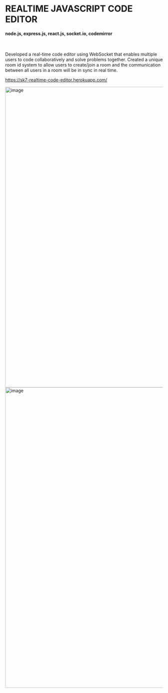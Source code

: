 # REALTIME JAVASCRIPT CODE EDITOR
#### node.js, express.js, react.js, socket.io, codemirror

<br/>

Developed a real-time code editor using WebSocket that enables multiple users to code collaboratively and solve problems together.
Created a unique room id system to allow users to create/join a room and the communication between all users in a room will be in sync in real time.

https://sk7-realtime-code-editor.herokuapp.com/

<img width="960" alt="image" src="https://github.com/shubham-skr/realtime-code-editor/assets/79463685/9dc87997-e365-4144-b9b0-a0798f187c42">
<img width="960" alt="image" src="https://github.com/shubham-skr/realtime-code-editor/assets/79463685/b57054b6-5195-43c7-bb69-c3096cae718f">

